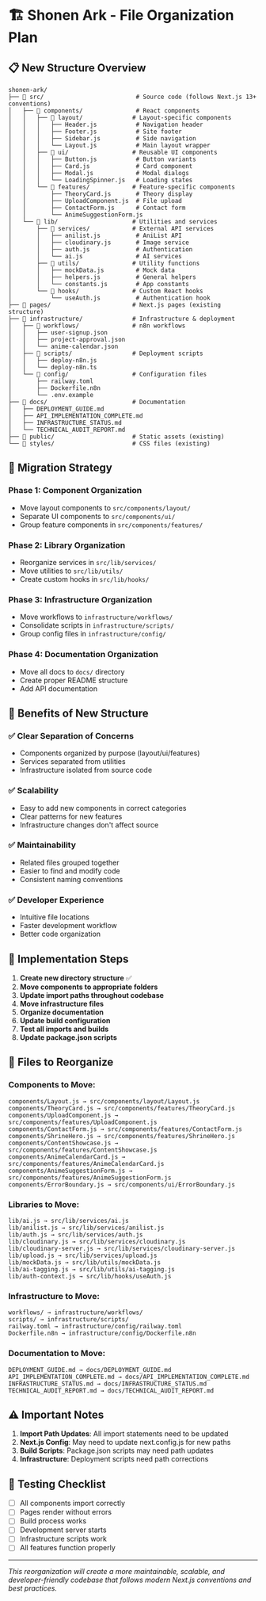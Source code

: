 # 🏗️ Shonen Ark - File Organization Plan

## 📋 **New Structure Overview**

```
shonen-ark/
├── 📁 src/                          # Source code (follows Next.js 13+ conventions)
│   ├── 📁 components/               # React components
│   │   ├── 📁 layout/              # Layout-specific components
│   │   │   ├── Header.js           # Navigation header
│   │   │   ├── Footer.js           # Site footer
│   │   │   ├── Sidebar.js          # Side navigation
│   │   │   └── Layout.js           # Main layout wrapper
│   │   ├── 📁 ui/                  # Reusable UI components
│   │   │   ├── Button.js           # Button variants
│   │   │   ├── Card.js             # Card component
│   │   │   ├── Modal.js            # Modal dialogs
│   │   │   └── LoadingSpinner.js   # Loading states
│   │   └── 📁 features/            # Feature-specific components
│   │       ├── TheoryCard.js       # Theory display
│   │       ├── UploadComponent.js  # File upload
│   │       ├── ContactForm.js      # Contact form
│   │       └── AnimeSuggestionForm.js
│   └── 📁 lib/                     # Utilities and services
│       ├── 📁 services/            # External API services
│       │   ├── anilist.js          # AniList API
│       │   ├── cloudinary.js       # Image service
│       │   ├── auth.js             # Authentication
│       │   └── ai.js               # AI services
│       ├── 📁 utils/               # Utility functions
│       │   ├── mockData.js         # Mock data
│       │   ├── helpers.js          # General helpers
│       │   └── constants.js        # App constants
│       └── 📁 hooks/               # Custom React hooks
│           └── useAuth.js          # Authentication hook
├── 📁 pages/                       # Next.js pages (existing structure)
├── 📁 infrastructure/              # Infrastructure & deployment
│   ├── 📁 workflows/               # n8n workflows
│   │   ├── user-signup.json
│   │   ├── project-approval.json
│   │   └── anime-calendar.json
│   ├── 📁 scripts/                 # Deployment scripts
│   │   ├── deploy-n8n.js
│   │   └── deploy-n8n.ts
│   └── 📁 config/                  # Configuration files
│       ├── railway.toml
│       ├── Dockerfile.n8n
│       └── .env.example
├── 📁 docs/                        # Documentation
│   ├── DEPLOYMENT_GUIDE.md
│   ├── API_IMPLEMENTATION_COMPLETE.md
│   ├── INFRASTRUCTURE_STATUS.md
│   └── TECHNICAL_AUDIT_REPORT.md
├── 📁 public/                      # Static assets (existing)
└── 📁 styles/                      # CSS files (existing)
```

## 🚀 **Migration Strategy**

### Phase 1: Component Organization
- Move layout components to `src/components/layout/`
- Separate UI components to `src/components/ui/`
- Group feature components in `src/components/features/`

### Phase 2: Library Organization
- Reorganize services in `src/lib/services/`
- Move utilities to `src/lib/utils/`
- Create custom hooks in `src/lib/hooks/`

### Phase 3: Infrastructure Organization  
- Move workflows to `infrastructure/workflows/`
- Consolidate scripts in `infrastructure/scripts/`
- Group config files in `infrastructure/config/`

### Phase 4: Documentation Organization
- Move all docs to `docs/` directory
- Create proper README structure
- Add API documentation

## 🎯 **Benefits of New Structure**

### ✅ **Clear Separation of Concerns**
- Components organized by purpose (layout/ui/features)
- Services separated from utilities
- Infrastructure isolated from source code

### ✅ **Scalability**
- Easy to add new components in correct categories
- Clear patterns for new features
- Infrastructure changes don't affect source

### ✅ **Maintainability**
- Related files grouped together
- Easier to find and modify code
- Consistent naming conventions

### ✅ **Developer Experience**
- Intuitive file locations
- Faster development workflow
- Better code organization

## 🔧 **Implementation Steps**

1. **Create new directory structure** ✅
2. **Move components to appropriate folders**
3. **Update import paths throughout codebase**
4. **Move infrastructure files**
5. **Organize documentation**
6. **Update build configuration**
7. **Test all imports and builds**
8. **Update package.json scripts**

## 📝 **Files to Reorganize**

### Components to Move:
```
components/Layout.js → src/components/layout/Layout.js
components/TheoryCard.js → src/components/features/TheoryCard.js
components/UploadComponent.js → src/components/features/UploadComponent.js
components/ContactForm.js → src/components/features/ContactForm.js
components/ShrineHero.js → src/components/features/ShrineHero.js
components/ContentShowcase.js → src/components/features/ContentShowcase.js
components/AnimeCalendarCard.js → src/components/features/AnimeCalendarCard.js
components/AnimeSuggestionForm.js → src/components/features/AnimeSuggestionForm.js
components/ErrorBoundary.js → src/components/ui/ErrorBoundary.js
```

### Libraries to Move:
```
lib/ai.js → src/lib/services/ai.js
lib/anilist.js → src/lib/services/anilist.js
lib/auth.js → src/lib/services/auth.js
lib/cloudinary.js → src/lib/services/cloudinary.js
lib/cloudinary-server.js → src/lib/services/cloudinary-server.js
lib/upload.js → src/lib/services/upload.js
lib/mockData.js → src/lib/utils/mockData.js
lib/ai-tagging.js → src/lib/utils/ai-tagging.js
lib/auth-context.js → src/lib/hooks/useAuth.js
```

### Infrastructure to Move:
```
workflows/ → infrastructure/workflows/
scripts/ → infrastructure/scripts/
railway.toml → infrastructure/config/railway.toml
Dockerfile.n8n → infrastructure/config/Dockerfile.n8n
```

### Documentation to Move:
```
DEPLOYMENT_GUIDE.md → docs/DEPLOYMENT_GUIDE.md
API_IMPLEMENTATION_COMPLETE.md → docs/API_IMPLEMENTATION_COMPLETE.md
INFRASTRUCTURE_STATUS.md → docs/INFRASTRUCTURE_STATUS.md
TECHNICAL_AUDIT_REPORT.md → docs/TECHNICAL_AUDIT_REPORT.md
```

## ⚠️ **Important Notes**

1. **Import Path Updates**: All import statements need to be updated
2. **Next.js Config**: May need to update next.config.js for new paths
3. **Build Scripts**: Package.json scripts may need path updates
4. **Infrastructure**: Deployment scripts need path corrections

## 🧪 **Testing Checklist**

- [ ] All components import correctly
- [ ] Pages render without errors
- [ ] Build process works
- [ ] Development server starts
- [ ] Infrastructure scripts work
- [ ] All features function properly

---

*This reorganization will create a more maintainable, scalable, and developer-friendly codebase that follows modern Next.js conventions and best practices.*
